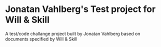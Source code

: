 # Jonatan Vahlberg's Test project for Will & Skill

A test/code challange project built by Jonatan Vahlberg based on documents specified by Will & Skill

